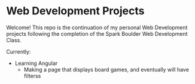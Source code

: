 # Web Development Projects
Welcome! This repo is the continuation of my personal Web Development projects following the completion of the Spark Boulder Web Development Class.

Currently:
- Learning Angular
	- Making a page that displays board games, and eventually will have filterss